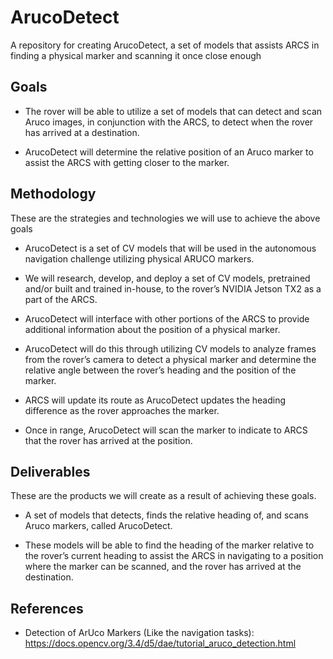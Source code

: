 # ArucoDetect
A repository for creating ArucoDetect, a set of models that assists ARCS in finding a physical marker and scanning it once close enough

## Goals
* The rover will be able to utilize a set of models that can detect and scan Aruco images, in conjunction with the ARCS, to detect when the rover has arrived at a destination. 

* ArucoDetect will determine the relative position of an Aruco marker to assist the ARCS with getting closer to the marker. 

## Methodology
These are the strategies and technologies we will use to achieve the above goals  

* ArucoDetect is a set of CV models that will be used in the autonomous navigation challenge utilizing physical ARUCO markers. 

* We will research, develop, and deploy a set of CV models, pretrained and/or built and trained in-house, to the rover’s NVIDIA Jetson TX2 as a part of the ARCS. 

* ArucoDetect will interface with other portions of the ARCS to provide additional information about the position of a physical marker. 

* ArucoDetect will do this through utilizing CV models to analyze frames from the rover’s camera to detect a physical marker and determine the relative angle between the rover’s heading and the position of the marker. 

* ARCS will update its route as ArucoDetect updates the heading difference as the rover approaches the marker. 

* Once in range, ArucoDetect will scan the marker to indicate to ARCS that the rover has arrived at the position. 

## Deliverables
These are the products we will create as a result of achieving these goals.
* A set of models that detects, finds the relative heading of, and scans Aruco markers, called ArucoDetect. 

* These models will be able to find the heading of the marker relative to the rover’s current heading to assist the ARCS in navigating to a position where the marker can be scanned, and the rover has arrived at the destination. 

## References
* Detection of ArUco Markers (Like the navigation tasks): https://docs.opencv.org/3.4/d5/dae/tutorial_aruco_detection.html
